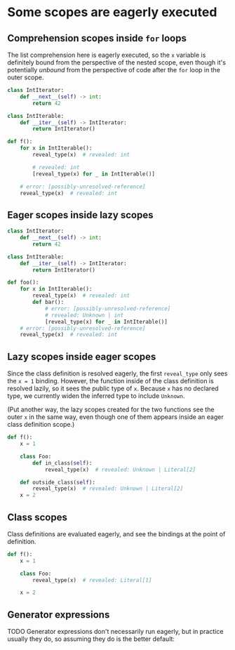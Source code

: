 # Some scopes are eagerly executed

## Comprehension scopes inside `for` loops

The list comprehension here is eagerly executed, so the `x` variable is definitely bound from the
perspective of the nested scope, even though it's potentially *unbound* from the perspective of code
after the `for` loop in the outer scope.

```py
class IntIterator:
    def __next__(self) -> int:
        return 42

class IntIterable:
    def __iter__(self) -> IntIterator:
        return IntIterator()

def f():
    for x in IntIterable():
        reveal_type(x)  # revealed: int

        # revealed: int
        [reveal_type(x) for _ in IntIterable()]

    # error: [possibly-unresolved-reference]
    reveal_type(x)  # revealed: int
```

## Eager scopes inside lazy scopes

```py
class IntIterator:
    def __next__(self) -> int:
        return 42

class IntIterable:
    def __iter__(self) -> IntIterator:
        return IntIterator()

def foo():
    for x in IntIterable():
        reveal_type(x)  # revealed: int
        def bar():
            # error: [possibly-unresolved-reference]
            # revealed: Unknown | int
            [reveal_type(x) for _ in IntIterable()]
    # error: [possibly-unresolved-reference]
    reveal_type(x)  # revealed: int
```

## Lazy scopes inside eager scopes

Since the class definition is resolved eagerly, the first `reveal_type` only sees the `x = 1`
binding. However, the function inside of the class definition is resolved lazily, so it sees the
public type of `x`. Because `x` has no declared type, we currently widen the inferred type to
include `Unknown`.

(Put another way, the lazy scopes created for the two functions see the outer `x` in the same way,
even though one of them appears inside an eager class definition scope.)

```py
def f():
    x = 1

    class Foo:
        def in_class(self):
            reveal_type(x)  # revealed: Unknown | Literal[2]

    def outside_class(self):
        reveal_type(x)  # revealed: Unknown | Literal[2]
    x = 2
```

## Class scopes

Class definitions are evaluated eagerly, and see the bindings at the point of definition.

```py
def f():
    x = 1

    class Foo:
        reveal_type(x)  # revealed: Literal[1]

    x = 2
```

## Generator expressions

TODO Generator expressions don't necessarily run eagerly, but in practice usually they do, so
assuming they do is the better default:
